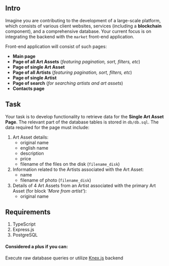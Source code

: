 ## Intro
Imagine you are contributing to the development of a large-scale platform, which consists of various client websites, services (including a **blockchain** component), and a comprehensive database. Your current focus is on integrating the backend with the `market` front-end application.

Front-end application will consist of such pages:
- **Main page**
- **Page of all Art Assets** (_featuring pagination, sort, filters, etc_)
- **Page of single Art Asset**
- **Page of all Artists** (_featuring pagination, sort, filters, etc_)
- **Page of single Artist**
- **Page of search** (_for searching artists and art assets_)
- **Contacts page**

## Task
Your task is to develop functionality to retrieve data for the **Single Art Asset Page**. The relevant part of the database tables is stored in `db/db.sql`. The data required for the page must include:
1. Art Asset details:
    - original name
    - english name
    - description
    - price
    - filename of the files on the disk (`filename_disk`)
2. Information related to the Artists associated with the Art Asset:
    - name
    - filename of photo (`filename_disk`)
3. Details of 4 Art Assets from an Artist associated with the primary Art Asset (for block _'More from artist'_):
    - original name

## Requirements
1. TypeScript
2. Express.js
3. PostgreSQL

#### Considered a plus if you can:
Execute raw database queries or utilize [Knex.js](https://knexjs.org/) backend
